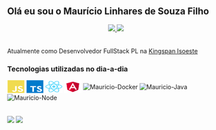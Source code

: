 ## Olá eu sou o Maurício Linhares de Souza Filho
<div align="center">
  <a href="https://github.com/mauriciolsfilho">
  <img height="180em" src="https://github-readme-stats.vercel.app/api?username=mauriciolsfilho&show_icons=true&theme=tokyonight&include_all_commits=true&count_private=true"/>
  <img height="180em" src="https://github-readme-stats.vercel.app/api/top-langs/?username=mauriciolsfilho&layout=compact&langs_count=7&theme=tokyonight"/>
  </a>
</div>
  <br/>
  <br/>
<div style="display: inline_block">
  Atualmente como Desenvolvedor FullStack PL na 
  <a href="https://kingspan-isoeste.com.br">Kingspan Isoeste</a>
</div>

### Tecnologias utilizadas no dia-a-dia
<div style="display: inline_block">
  <img align="center" alt="Mauricio-Js" height="30" width="40" src="https://raw.githubusercontent.com/devicons/devicon/master/icons/javascript/javascript-plain.svg">
  <img align="center" alt="Mauricio-Ts" height="30" width="40" src="https://raw.githubusercontent.com/devicons/devicon/master/icons/typescript/typescript-plain.svg">
  <img align="center" alt="Mauricio-React" height="30" width="40" src="https://raw.githubusercontent.com/devicons/devicon/master/icons/react/react-original.svg">
  <img align="center" alt="Mauricio-Angular2+" height="30" width="40" src="./assets/angular.svg" />
  <img align="center" alt="Mauricio-Docker" height="30" width="40" src="https://cdn.jsdelivr.net/gh/devicons/devicon/icons/docker/docker-original-wordmark.svg" />
  <img align="center" alt="Mauricio-Java" height="30" width="40" src="https://cdn.jsdelivr.net/gh/devicons/devicon/icons/java/java-original.svg" />
  <img align="center" alt="Mauricio-Node" height="30" width="40" src="https://nodejs.org/static/images/logo.svg" />
</div>
<br>
<div>
  <br>
  <a href="https://instagram.com/mauriciolsfilho" target="_blank"><img src="https://img.shields.io/badge/-Instagram-%23E4405F?style=for-the-badge&logo=instagram&logoColor=white" target="_blank"></a>
  <a href="https://www.linkedin.com/in/mauriciolsfilho/" target="_blank"><img src="https://img.shields.io/badge/-LinkedIn-%230077B5?style=for-the-badge&logo=linkedin&logoColor=white" target="_blank"></a> 
 
  
